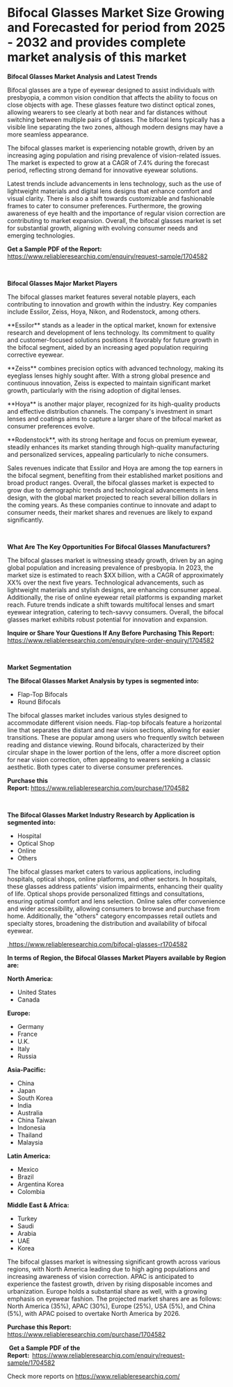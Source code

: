 <p><h1>Bifocal Glasses Market Size Growing and Forecasted for period from 2025 - 2032 and provides complete market analysis of this market</h1></p><p><strong>Bifocal Glasses Market Analysis and Latest Trends</strong></p>
<p><p>Bifocal glasses are a type of eyewear designed to assist individuals with presbyopia, a common vision condition that affects the ability to focus on close objects with age. These glasses feature two distinct optical zones, allowing wearers to see clearly at both near and far distances without switching between multiple pairs of glasses. The bifocal lens typically has a visible line separating the two zones, although modern designs may have a more seamless appearance.</p><p>The bifocal glasses market is experiencing notable growth, driven by an increasing aging population and rising prevalence of vision-related issues. The market is expected to grow at a CAGR of 7.4% during the forecast period, reflecting strong demand for innovative eyewear solutions. </p><p>Latest trends include advancements in lens technology, such as the use of lightweight materials and digital lens designs that enhance comfort and visual clarity. There is also a shift towards customizable and fashionable frames to cater to consumer preferences. Furthermore, the growing awareness of eye health and the importance of regular vision correction are contributing to market expansion. Overall, the bifocal glasses market is set for substantial growth, aligning with evolving consumer needs and emerging technologies.</p></p>
<p><strong>Get a Sample PDF of the Report:&nbsp;</strong> <a href="https://www.reliableresearchiq.com/enquiry/request-sample/1704582?utm_campaign=973&utm_medium=2&utm_source=Github&utm_content=ia&utm_term=09012025&utm_id=bifocal-glasses">https://www.reliableresearchiq.com/enquiry/request-sample/1704582</a></p>
<p>&nbsp;</p>
<p><strong>Bifocal Glasses Major Market Players</strong></p>
<p><p>The bifocal glasses market features several notable players, each contributing to innovation and growth within the industry. Key companies include Essilor, Zeiss, Hoya, Nikon, and Rodenstock, among others.</p><p>**Essilor** stands as a leader in the optical market, known for extensive research and development of lens technology. Its commitment to quality and customer-focused solutions positions it favorably for future growth in the bifocal segment, aided by an increasing aged population requiring corrective eyewear.</p><p>**Zeiss** combines precision optics with advanced technology, making its eyeglass lenses highly sought after. With a strong global presence and continuous innovation, Zeiss is expected to maintain significant market growth, particularly with the rising adoption of digital lenses.</p><p>**Hoya** is another major player, recognized for its high-quality products and effective distribution channels. The company's investment in smart lenses and coatings aims to capture a larger share of the bifocal market as consumer preferences evolve.</p><p>**Rodenstock**, with its strong heritage and focus on premium eyewear, steadily enhances its market standing through high-quality manufacturing and personalized services, appealing particularly to niche consumers.</p><p>Sales revenues indicate that Essilor and Hoya are among the top earners in the bifocal segment, benefiting from their established market positions and broad product ranges. Overall, the bifocal glasses market is expected to grow due to demographic trends and technological advancements in lens design, with the global market projected to reach several billion dollars in the coming years. As these companies continue to innovate and adapt to consumer needs, their market shares and revenues are likely to expand significantly.</p></p>
<p>&nbsp;</p>
<p><strong>What Are The Key Opportunities For Bifocal Glasses Manufacturers?</strong></p>
<p><p>The bifocal glasses market is witnessing steady growth, driven by an aging global population and increasing prevalence of presbyopia. In 2023, the market size is estimated to reach $XX billion, with a CAGR of approximately XX% over the next five years. Technological advancements, such as lightweight materials and stylish designs, are enhancing consumer appeal. Additionally, the rise of online eyewear retail platforms is expanding market reach. Future trends indicate a shift towards multifocal lenses and smart eyewear integration, catering to tech-savvy consumers. Overall, the bifocal glasses market exhibits robust potential for innovation and expansion.</p></p>
<p><strong>Inquire or Share Your Questions If Any Before Purchasing This Report:</strong> <a href="https://www.reliableresearchiq.com/enquiry/pre-order-enquiry/1704582?utm_campaign=973&utm_medium=2&utm_source=Github&utm_content=ia&utm_term=09012025&utm_id=bifocal-glasses">https://www.reliableresearchiq.com/enquiry/pre-order-enquiry/1704582</a></p>
<p>&nbsp;</p>
<p><strong>Market Segmentation</strong></p>
<p><strong>The Bifocal Glasses Market Analysis by types is segmented into:</strong></p>
<p><ul><li>Flap-Top Bifocals</li><li>Round Bifocals</li></ul></p>
<p><p>The bifocal glasses market includes various styles designed to accommodate different vision needs. Flap-top bifocals feature a horizontal line that separates the distant and near vision sections, allowing for easier transitions. These are popular among users who frequently switch between reading and distance viewing. Round bifocals, characterized by their circular shape in the lower portion of the lens, offer a more discreet option for near vision correction, often appealing to wearers seeking a classic aesthetic. Both types cater to diverse consumer preferences.</p></p>
<p><strong>Purchase this Report:&nbsp;</strong><a href="https://www.reliableresearchiq.com/purchase/1704582?utm_campaign=973&utm_medium=2&utm_source=Github&utm_content=ia&utm_term=09012025&utm_id=bifocal-glasses">https://www.reliableresearchiq.com/purchase/1704582</a></p>
<p>&nbsp;</p>
<p><strong>The Bifocal Glasses Market Industry Research by Application is segmented into:</strong></p>
<p><ul><li>Hospital</li><li>Optical Shop</li><li>Online</li><li>Others</li></ul></p>
<p><p>The bifocal glasses market caters to various applications, including hospitals, optical shops, online platforms, and other sectors. In hospitals, these glasses address patients' vision impairments, enhancing their quality of life. Optical shops provide personalized fittings and consultations, ensuring optimal comfort and lens selection. Online sales offer convenience and wider accessibility, allowing consumers to browse and purchase from home. Additionally, the "others" category encompasses retail outlets and specialty stores, broadening the distribution and availability of bifocal eyewear.</p></p>
<p><a href="https://www.reliableresearchiq.com/bifocal-glasses-r1704582?utm_campaign=973&utm_medium=2&utm_source=Github&utm_content=ia&utm_term=09012025&utm_id=bifocal-glasses">&nbsp;https://www.reliableresearchiq.com/bifocal-glasses-r1704582</a></p>
<p><strong>In terms of Region, the Bifocal Glasses Market Players available by Region are:</strong></p>
<p>
    <p> <strong> North America: </strong>
        <ul>
            <li>United States</li>
            <li>Canada</li>
        </ul>
        </p> 
    <p> <strong> Europe: </strong>
        <ul>
            <li>Germany</li>
            <li>France</li>
            <li>U.K.</li>
            <li>Italy</li>
            <li>Russia</li>
        </ul>
        </p> 
    <p> <strong> Asia-Pacific: </strong>
        <ul>
            <li>China</li>
            <li>Japan</li>
            <li>South Korea</li>
            <li>India</li>
            <li>Australia</li>
            <li>China Taiwan</li>
            <li>Indonesia</li>
            <li>Thailand</li>
            <li>Malaysia</li>
        </ul>
        </p> 
    <p> <strong> Latin America: </strong>
        <ul>
            <li>Mexico</li>
            <li>Brazil</li>
            <li>Argentina Korea</li>
            <li>Colombia</li>
        </ul>
        </p> 
    <p> <strong> Middle East & Africa: </strong>
        <ul>
            <li>Turkey</li>
            <li>Saudi</li>
            <li>Arabia</li>
            <li>UAE</li>
            <li>Korea</li>
        </ul>
    </p>
    </p>
<p><p>The bifocal glasses market is witnessing significant growth across various regions, with North America leading due to high aging populations and increasing awareness of vision correction. APAC is anticipated to experience the fastest growth, driven by rising disposable incomes and urbanization. Europe holds a substantial share as well, with a growing emphasis on eyewear fashion. The projected market shares are as follows: North America (35%), APAC (30%), Europe (25%), USA (5%), and China (5%), with APAC poised to overtake North America by 2026.</p></p>
<p><strong>Purchase this Report: </strong><a href="https://www.reliableresearchiq.com/purchase/1704582?utm_campaign=973&utm_medium=2&utm_source=Github&utm_content=ia&utm_term=09012025&utm_id=bifocal-glasses">https://www.reliableresearchiq.com/purchase/1704582</a></p>
<p>&nbsp;<strong>Get a Sample PDF of the Report:&nbsp;&nbsp;</strong><a href="https://www.reliableresearchiq.com/enquiry/request-sample/1704582?utm_campaign=973&utm_medium=2&utm_source=Github&utm_content=ia&utm_term=09012025&utm_id=bifocal-glasses">https://www.reliableresearchiq.com/enquiry/request-sample/1704582</a></p>
<p><strong></strong></p>
<p>Check more reports on <a href="https://www.reliableresearchiq.com/?utm_campaign=973&utm_medium=2&utm_source=Github&utm_content=ia&utm_term=09012025&utm_id=bifocal-glasses">https://www.reliableresearchiq.com/</a></p>